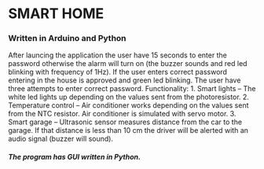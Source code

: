 # SMART HOME

### Written in Arduino and Python

After launcing the application the user have 15 seconds to enter the password otherwise the alarm will turn on (the buzzer sounds and red led blinking with frequency of 1Hz). If the user enters correct password entering in the house is approved and green led blinking. The user have three attempts to enter correct password. Functionality: 1. Smart lights – The white led lights up depending on the values sent from the photoresistor. 2. Temperature control – Air conditioner works depending on the values sent from the NTC resistor. Air conditioner is simulated with servo motor. 3. Smart garage – Ultrasonic sensor measures distance from the car to the garage. If that distance is less than 10 cm the driver will be alerted with an audio signal (buzzer will sound).

##### The program has GUI written in Python.
